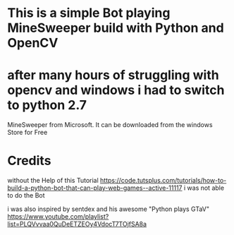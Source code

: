 # This is a simple Bot playing MineSweeper build with Python and OpenCV
# after many hours of struggling with opencv and windows i had to switch to python 2.7

MineSweeper from Microsoft. It can be downloaded from the windows Store
for Free

# Credits
without the Help of this Tutorial https://code.tutsplus.com/tutorials/how-to-build-a-python-bot-that-can-play-web-games--active-11117 i was not able to do the Bot

i was also inspired by sentdex and his awesome "Python plays GTaV"
https://www.youtube.com/playlist?list=PLQVvvaa0QuDeETZEOy4VdocT7TOjfSA8a
